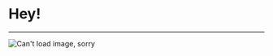 # Hey!
---
![Can't load image, sorry](https://github-readme-stats.vercel.app/api?username=Conzio&show_icons=true&theme=merko)


